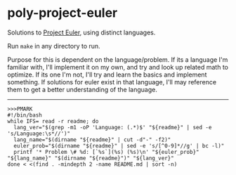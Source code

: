 # poly-project-euler

Solutions to [Project Euler](https://projecteuler.net), using distinct languages.

Run `make` in any directory to run.

Purpose for this is dependent on the language/problem. If its a language I'm familiar with, I'll implement it on my own, and try and look up related math to optimize. If its one I'm not, I'll try and learn the basics and implement something. If solutions for euler exist in that language, I'll may reference them to get a better understanding of the language.

---

```
>>>PMARK
#!/bin/bash
while IFS= read -r readme; do
  lang_ver="$(grep -m1 -oP 'Language: (.*)$' "${readme}" | sed -e 's/Language:\s*//')"
  lang_name="$(dirname "${readme}" | cut -d"-" -f2)"
  euler_prob="$(dirname "${readme}" | sed -e 's/[^0-9]*//g' | bc -l)"
  printf '* Problem \# %d: [`%s`](%s) (%s)\n' "${euler_prob}" "${lang_name}" "$(dirname "${readme}")" "${lang_ver}"
done < <(find . -mindepth 2 -name README.md | sort -n)
```

